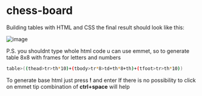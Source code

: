 # chess-board
Building tables with HTML and CSS
the final result should look like this:

![image](https://github.com/user-attachments/assets/d5d71034-9167-41da-8ec1-f6a00ad91565)

P.S. you shouldnt type whole html code u can use emmet, so to generate table 8x8 with frames for letters and numbers
```bash
table>((thead>tr>th*10)+(tbody>tr*8>td+th*8+th)+(tfoot>tr>th*10))
```
To generate base html just press **!** and enter
If there is no possibility to click on emmet tip combination of **ctrl+space** will help
